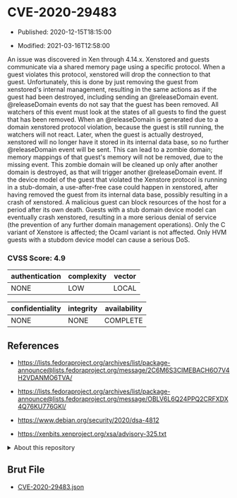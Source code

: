 # CVE-2020-29483

- Published: 2020-12-15T18:15:00

- Modified: 2021-03-16T12:58:00

An issue was discovered in Xen through 4.14.x. Xenstored and guests communicate via a shared memory page using a specific protocol. When a guest violates this protocol, xenstored will drop the connection to that guest. Unfortunately, this is done by just removing the guest from xenstored's internal management, resulting in the same actions as if the guest had been destroyed, including sending an @releaseDomain event. @releaseDomain events do not say that the guest has been removed. All watchers of this event must look at the states of all guests to find the guest that has been removed. When an @releaseDomain is generated due to a domain xenstored protocol violation, because the guest is still running, the watchers will not react. Later, when the guest is actually destroyed, xenstored will no longer have it stored in its internal data base, so no further @releaseDomain event will be sent. This can lead to a zombie domain; memory mappings of that guest's memory will not be removed, due to the missing event. This zombie domain will be cleaned up only after another domain is destroyed, as that will trigger another @releaseDomain event. If the device model of the guest that violated the Xenstore protocol is running in a stub-domain, a use-after-free case could happen in xenstored, after having removed the guest from its internal data base, possibly resulting in a crash of xenstored. A malicious guest can block resources of the host for a period after its own death. Guests with a stub domain device model can eventually crash xenstored, resulting in a more serious denial of service (the prevention of any further domain management operations). Only the C variant of Xenstore is affected; the Ocaml variant is not affected. Only HVM guests with a stubdom device model can cause a serious DoS.

### CVSS Score: **4.9**

| authentication | complexity | vector |
| --- | --- | --- |
| NONE | LOW | LOCAL |

| confidentiality | integrity | availability |
| --- | --- | --- |
| NONE | NONE | COMPLETE |

## References

* https://lists.fedoraproject.org/archives/list/package-announce@lists.fedoraproject.org/message/2C6M6S3CIMEBACH6O7V4H2VDANMO6TVA/

* https://lists.fedoraproject.org/archives/list/package-announce@lists.fedoraproject.org/message/OBLV6L6Q24PPQ2CRFXDX4Q76KU776GKI/

* https://www.debian.org/security/2020/dsa-4812

* https://xenbits.xenproject.org/xsa/advisory-325.txt

<details>
<summary>About this repository</summary> 

  This repository is part of the project [Live Hack CVE](https://github.com/Live-Hack-CVE). Main website can be found [www.live-hack.org](https://www.live-hack.org) 
  
  Made by [Sn0wAlice](https://github.com/Sn0wAlice) for the people that care about security and need to have a feed of the latest CVEs. Hope you enjoy it, don't forget to star the repo and follow me on [Twitter](https://twitter.com/Sn0wAlice) and [Github](https://github.com/Sn0wAlice). And that is my [personnal website](https://www.alice-snow.me/)

  - [Home Page](https://github.com/Live-Hack-CVE)
  - [Framework](https://github.com/Live-Hack-CVE/cve-framework)
  - [CVE database](https://github.com/Live-Hack-CVE/full_database)
  - [Changelog](https://github.com/Live-Hack-CVE/Changelog)
</details>

## Brut File

* [CVE-2020-29483.json](https://raw.githubusercontent.com/Live-Hack-CVE/full_database/main/cves/2020/CVE-2020-29483.json)

